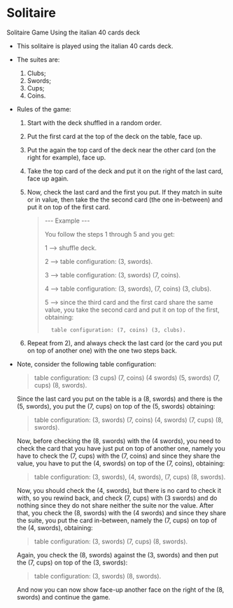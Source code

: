# Solitaire
Solitaire Game Using the italian 40 cards deck

* This solitaire is played using the italian 40 cards deck. 
* The suites are:
  1) Clubs;
  2) Swords;
  3) Cups;
  4) Coins.
* Rules of the game:
  1) Start with the deck shuffled in a random order.
  2) Put the first card at the top of the deck on the table, face up.
  3) Put the again the top card of the deck near the other card (on the right for example), face up.
  4) Take the top card of the deck and put it on the right of the last card, face up again.
  5) Now, check the last card and the first you put. If they match in suite or in value, then take the
     the second card (the one in-between) and put it on top of the first card.
     
     > --- Example ---
     >
     > You follow the steps 1 through 5 and you get:
     >
     > 1 --> shuffle deck.
     >
     > 2 --> table configuration: (3, swords).
     >
     > 3 --> table configuration: (3, swords) (7, coins).
     >
     > 4 --> table configuration: (3, swords), (7, coins) (3, clubs).
     >
     > 5 --> since the third card and the first card share the same value, you take
     >       the second card and put it on top of the first, obtaining:
     >
     >       table configuration: (7, coins) (3, clubs).
            
  6) Repeat from 2), and always check the last card (or the card you put on top of another one)
     with the one two steps back.

* Note, consider the following table configuration:

  > table configuration: (3 cups) (7, coins) (4 swords) (5, swords) (7, cups) (8, swords).
  
  Since the last card you put on the table is a (8, swords) and there is the (5, swords),
  you put the (7, cups) on top of the (5, swords) obtaining:
  
  > table configuration: (3, swords) (7, coins) (4, swords) (7, cups) (8, swords).
  
  Now, before checking the (8, swords) with the (4 swords), you need to check the card that you
  have just put on top of another one, namely you have to check the (7, cups) with the (7, coins)
  and since they share the value, you have to put the (4, swords) on top of the (7, coins), obtaining:
  
  > table configuration: (3, swords), (4, swords), (7, cups) (8, swords).
  
  Now, you should check the (4, swords), but there is no card to check it with, so you rewind back, and check
  (7, cups) with (3 swords) and do nothing since they do not share neither the suite nor the value. After that,
  you check the (8, swords) with the (4 swords) and since they share the suite, you put the card in-between, namely
  the (7, cups) on top of the (4, swords), obtaining:
  
  > table configuration: (3, swords) (7, cups) (8, swords).
  
  Again, you check the (8, swords) against the (3, swords) and then put the (7, cups) on top of the (3, swords):
  
  > table configuration: (3, swords) (8, swords).
  
  And now you can now show face-up another face on the right of the (8, swords) and continue the game.
  
